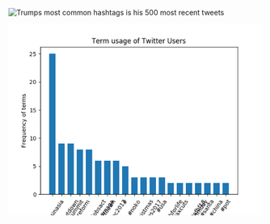 ![Trumps most common hashtags is his 500 most recent tweets](/home/timor/Documents/Git/Twitter-Mining/figures/trumps_hashtags.png)

![Trumps most common hashtags is his 500 most recent tweets](/figures/trumps_hashtags.png)
